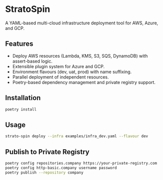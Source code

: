 # StratoSpin

A YAML-based multi-cloud infrastructure deployment tool for AWS, Azure, and GCP.

## Features
- Deploy AWS resources (Lambda, KMS, S3, SQS, DynamoDB) with assert-based logic.
- Extensible plugin system for Azure and GCP.
- Environment flavours (dev, uat, prod) with name suffixing.
- Parallel deployment of independent resources.
- Poetry-based dependency management and private registry support.

## Installation
```bash
poetry install
```

## Usage
```bash
strato-spin deploy --infra examples/infra_dev.yaml --flavour dev
```
## Publish to Private Registry
```bash
poetry config repositories.company https://your-private-registry.com
poetry config http-basic.company username password
poetry publish --repository company
```
